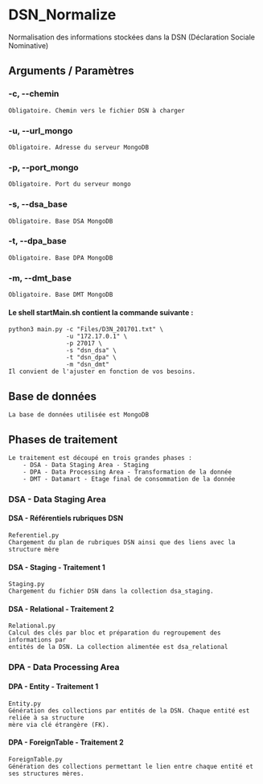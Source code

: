 # DSN_Normalize
Normalisation des informations stockées dans la DSN (Déclaration Sociale Nominative)

## Arguments / Paramètres
### -c, --chemin
    Obligatoire. Chemin vers le fichier DSN à charger
### -u, --url_mongo
    Obligatoire. Adresse du serveur MongoDB
### -p, --port_mongo
    Obligatoire. Port du serveur mongo
### -s, --dsa_base
    Obligatoire. Base DSA MongoDB
### -t, --dpa_base
    Obligatoire. Base DPA MongoDB
### -m, --dmt_base
    Obligatoire. Base DMT MongoDB

#### Le shell startMain.sh contient la commande suivante :
    python3 main.py -c "Files/D3N_201701.txt" \
                    -u "172.17.0.1" \
                    -p 27017 \
                    -s "dsn_dsa" \
                    -t "dsn_dpa" \
                    -m "dsn_dmt"
    Il convient de l'ajuster en fonction de vos besoins.

## Base de données
    La base de données utilisée est MongoDB

## Phases de traitement
    Le traitement est découpé en trois grandes phases :
        - DSA - Data Staging Area - Staging
        - DPA - Data Processing Area - Transformation de la donnée
        - DMT - Datamart - Etage final de consommation de la donnée

### DSA - Data Staging Area
#### DSA - Référentiels rubriques DSN
    Referentiel.py
    Chargement du plan de rubriques DSN ainsi que des liens avec la structure mère

#### DSA - Staging - Traitement 1
    Staging.py
    Chargement du fichier DSN dans la collection dsa_staging.

#### DSA - Relational - Traitement 2
    Relational.py
    Calcul des clés par bloc et préparation du regroupement des informations par 
    entités de la DSN. La collection alimentée est dsa_relational

### DPA - Data Processing Area
#### DPA - Entity - Traitement 1
    Entity.py
    Génération des collections par entités de la DSN. Chaque entité est reliée à sa structure
    mère via clé étrangère (FK).

#### DPA - ForeignTable - Traitement 2
    ForeignTable.py
    Génération des collections permettant le lien entre chaque entité et ses structures mères.
